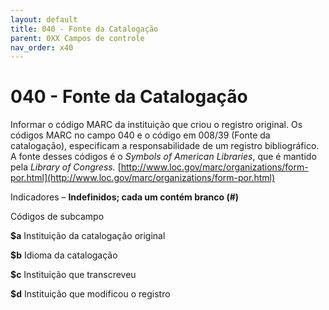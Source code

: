 ```yaml
---
layout: default
title: 040 - Fonte da Catalogação
parent: 0XX Campos de controle
nav_order: x40
---
```


# 040 - Fonte da Catalogação

Informar o código MARC da instituição que criou o registro original. Os códigos MARC no campo 040 e o código em 008/39 (Fonte da catalogação), especificam a responsabilidade de um registro bibliográfico. A fonte desses códigos é o *Symbols of American Libraries*, que é mantido pela *Library of Congress.* [http://www.loc.gov/marc/organizations/form-por.html](http://www.loc.gov/marc/organizations/form-por.html)

Indicadores – **Indefinidos; cada um contém branco (#)**

Códigos de subcampo

**$a** Instituição da catalogação original

**$b** Idioma da catalogação

**$c** Instituição que transcreveu

**$d** Instituição que modificou o registro